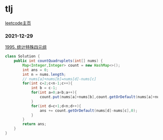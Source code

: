# tlj

[leetcode主页](https://leetcode-cn.com/u/lechrond/)

### 2021-12-29

[1995. 统计特殊四元组](https://leetcode-cn.com/problems/count-special-quadruplets/)

```java
class Solution {
    public int countQuadruplets(int[] nums) {
        Map<Integer,Integer> count = new HashMap<>();
        int ans = 0;
        int n = nums.length;
        // nums[a]+nums[b]=nums[d]-nums[c]
        for(int c=2;c<n-1;c++){
            int b = c-1;
            for(int a=0;a<b;a++){                
                count.put(nums[a]+nums[b],count.getOrDefault(nums[a]+nums[b],0)+1);
            }
            for(int d=c+1;d<n;d++){
                ans += count.getOrDefault(nums[d]-nums[c],0);
            }
        }
        return ans;
    }
}
```